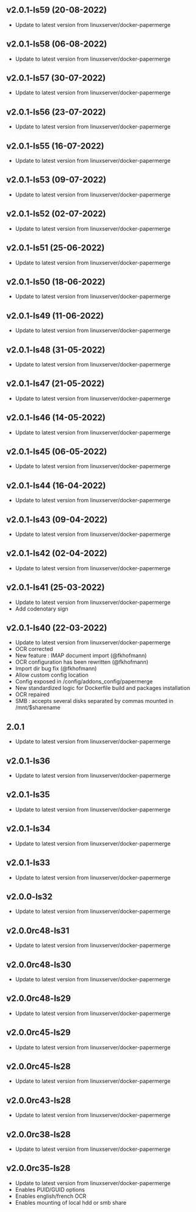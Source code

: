 
## v2.0.1-ls59 (20-08-2022)
- Update to latest version from linuxserver/docker-papermerge

## v2.0.1-ls58 (06-08-2022)
- Update to latest version from linuxserver/docker-papermerge

## v2.0.1-ls57 (30-07-2022)
- Update to latest version from linuxserver/docker-papermerge

## v2.0.1-ls56 (23-07-2022)
- Update to latest version from linuxserver/docker-papermerge

## v2.0.1-ls55 (16-07-2022)
- Update to latest version from linuxserver/docker-papermerge

## v2.0.1-ls53 (09-07-2022)
- Update to latest version from linuxserver/docker-papermerge

## v2.0.1-ls52 (02-07-2022)
- Update to latest version from linuxserver/docker-papermerge

## v2.0.1-ls51 (25-06-2022)
- Update to latest version from linuxserver/docker-papermerge

## v2.0.1-ls50 (18-06-2022)
- Update to latest version from linuxserver/docker-papermerge

## v2.0.1-ls49 (11-06-2022)
- Update to latest version from linuxserver/docker-papermerge

## v2.0.1-ls48 (31-05-2022)
- Update to latest version from linuxserver/docker-papermerge

## v2.0.1-ls47 (21-05-2022)
- Update to latest version from linuxserver/docker-papermerge

## v2.0.1-ls46 (14-05-2022)
- Update to latest version from linuxserver/docker-papermerge

## v2.0.1-ls45 (06-05-2022)
- Update to latest version from linuxserver/docker-papermerge

## v2.0.1-ls44 (16-04-2022)
- Update to latest version from linuxserver/docker-papermerge

## v2.0.1-ls43 (09-04-2022)
- Update to latest version from linuxserver/docker-papermerge

## v2.0.1-ls42 (02-04-2022)
- Update to latest version from linuxserver/docker-papermerge

## v2.0.1-ls41 (25-03-2022)
- Update to latest version from linuxserver/docker-papermerge
- Add codenotary sign

## v2.0.1-ls40 (22-03-2022)

- Update to latest version from linuxserver/docker-papermerge
- OCR corrected
- New feature : IMAP document import (@fkhofmann)
- OCR configuration has been rewritten (@fkhofmann)
- Import dir bug fix (@fkhofmann)
- Allow custom config location
- Config exposed in /config/addons_config/papermerge
- New standardized logic for Dockerfile build and packages installation
- OCR repaired
- SMB : accepts several disks separated by commas mounted in /mnt/$sharename

## 2.0.1

- Update to latest version from linuxserver/docker-papermerge

## v2.0.1-ls36

- Update to latest version from linuxserver/docker-papermerge

## v2.0.1-ls35

- Update to latest version from linuxserver/docker-papermerge

## v2.0.1-ls34

- Update to latest version from linuxserver/docker-papermerge

## v2.0.1-ls33

- Update to latest version from linuxserver/docker-papermerge

## v2.0.0-ls32

- Update to latest version from linuxserver/docker-papermerge

## v2.0.0rc48-ls31

- Update to latest version from linuxserver/docker-papermerge

## v2.0.0rc48-ls30

- Update to latest version from linuxserver/docker-papermerge

## v2.0.0rc48-ls29

- Update to latest version from linuxserver/docker-papermerge

## v2.0.0rc45-ls29

- Update to latest version from linuxserver/docker-papermerge

## v2.0.0rc45-ls28

- Update to latest version from linuxserver/docker-papermerge

## v2.0.0rc43-ls28

- Update to latest version from linuxserver/docker-papermerge

## v2.0.0rc38-ls28

- Update to latest version from linuxserver/docker-papermerge

## v2.0.0rc35-ls28

- Update to latest version from linuxserver/docker-papermerge
- Enables PUID/GUID options
- Enables english/french OCR
- Enables mounting of local hdd or smb share
